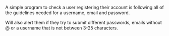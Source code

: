 A simple program to check a user registering their account is following all of the guidelines needed for a username, email and password.

Will also alert them if they try to submit different passwords, emails without @ or a username that is not between 3-25 characters.
